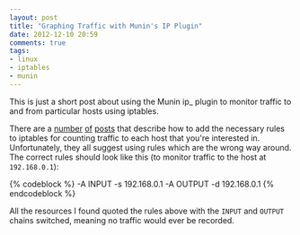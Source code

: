 ```yaml
---
layout: post
title: "Graphing Traffic with Munin's IP Plugin"
date: 2012-12-10 20:59
comments: true
tags:
- linux
- iptables
- munin
---
```


This is just a short post about using the Munin ip_ plugin to monitor traffic
to and from particular hosts using iptables.

There are a [number][post1] [of][post2] [posts][post3] that describe how to add
the necessary rules to iptables for counting traffic to each host that you're
interested in. Unfortunately, they all suggest using rules which are the wrong
way around. The correct rules should look like this (to monitor traffic to the
host at ``192.168.0.1``):

{% codeblock %}
-A INPUT -s 192.168.0.1
-A OUTPUT -d 192.168.0.1
{% endcodeblock %}

All the resources I found quoted the rules above with the ``INPUT`` and
``OUTPUT`` chains switched, meaning no traffic would ever be recorded.

[post1]: http://wiki.yobi.be/wiki/Munin#ip__plugin
[post2]: http://wiki.xdroop.com/space/munin/ip_+plugin
[post3]: http://baldric.net/2009/11/15/system-monitoring-with-munin/
